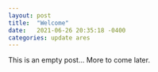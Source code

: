 ```yaml
---
layout: post
title:  "Welcome"
date:   2021-06-26 20:35:18 -0400
categories: update ares
---
```


This is an empty post... More to come later.